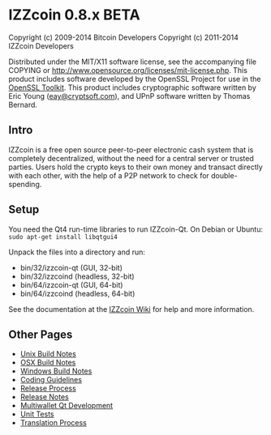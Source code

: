 IZZcoin 0.8.x BETA
====================

Copyright (c) 2009-2014 Bitcoin Developers
Copyright (c) 2011-2014 IZZcoin Developers

Distributed under the MIT/X11 software license, see the accompanying
file COPYING or http://www.opensource.org/licenses/mit-license.php.
This product includes software developed by the OpenSSL Project for use in the [OpenSSL Toolkit](http://www.openssl.org/). This product includes
cryptographic software written by Eric Young ([eay@cryptsoft.com](mailto:eay@cryptsoft.com)), and UPnP software written by Thomas Bernard.


Intro
---------------------
IZZcoin is a free open source peer-to-peer electronic cash system that is
completely decentralized, without the need for a central server or trusted
parties.  Users hold the crypto keys to their own money and transact directly
with each other, with the help of a P2P network to check for double-spending.


Setup
---------------------
You need the Qt4 run-time libraries to run IZZcoin-Qt. On Debian or Ubuntu:
	`sudo apt-get install libqtgui4`

Unpack the files into a directory and run:

- bin/32/izzcoin-qt (GUI, 32-bit)
- bin/32/izzcoind (headless, 32-bit)
- bin/64/izzcoin-qt (GUI, 64-bit)
- bin/64/izzcoind (headless, 64-bit)

See the documentation at the [IZZcoin Wiki](http://izzcoin.info)
for help and more information.


Other Pages
---------------------
- [Unix Build Notes](build-unix.md)
- [OSX Build Notes](build-osx.md)
- [Windows Build Notes](build-msw.md)
- [Coding Guidelines](coding.md)
- [Release Process](release-process.md)
- [Release Notes](release-notes.md)
- [Multiwallet Qt Development](multiwallet-qt.md)
- [Unit Tests](unit-tests.md)
- [Translation Process](translation_process.md)
